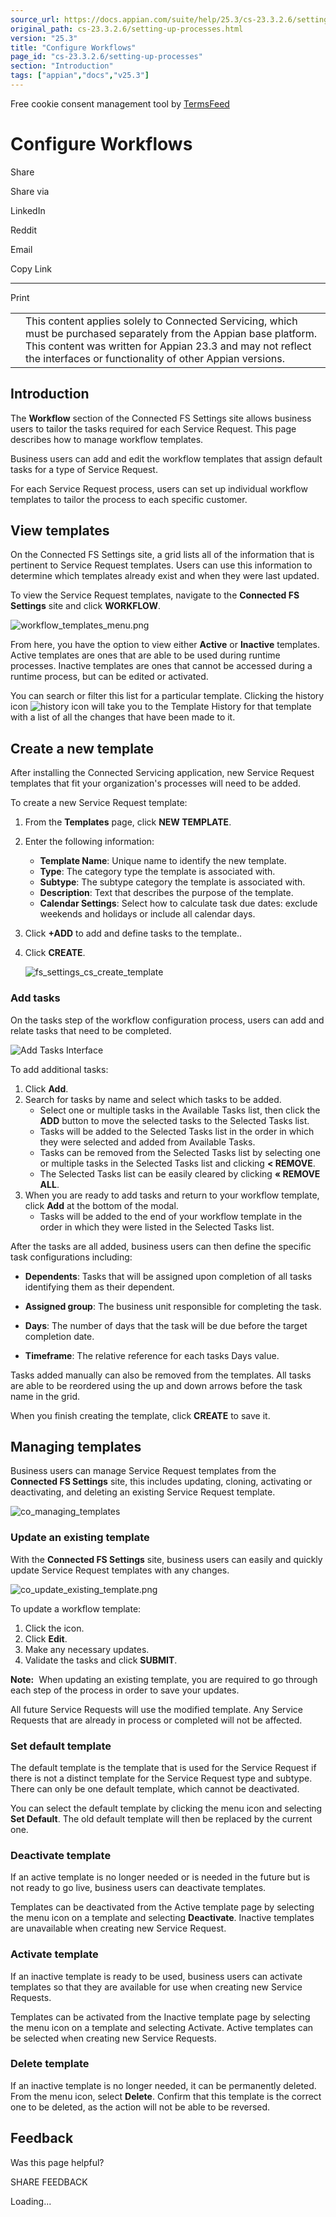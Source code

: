 ```yaml
---
source_url: https://docs.appian.com/suite/help/25.3/cs-23.3.2.6/setting-up-processes.html
original_path: cs-23.3.2.6/setting-up-processes.html
version: "25.3"
title: "Configure Workflows"
page_id: "cs-23.3.2.6/setting-up-processes"
section: "Introduction"
tags: ["appian","docs","v25.3"]
---
```



Free cookie consent management tool by [TermsFeed](https://www.termsfeed.com/)

# Configure Workflows

Share

Share via

LinkedIn

Reddit

Email

Copy Link

* * *

Print

<table><tbody><tr><td><i class="fa fa-check-square-o" aria-hidden="true"></i></td><td>This content applies solely to Connected Servicing, which must be purchased separately from the Appian base platform. This content was written for Appian 23.3 and may not reflect the interfaces or functionality of other Appian versions.</td></tr></tbody></table>

## Introduction

The **Workflow** section of the Connected FS Settings site allows business users to tailor the tasks required for each Service Request. This page describes how to manage workflow templates.

Business users can add and edit the workflow templates that assign default tasks for a type of Service Request.

For each Service Request process, users can set up individual workflow templates to tailor the process to each specific customer.

## View templates

On the Connected FS Settings site, a grid lists all of the information that is pertinent to Service Request templates. Users can use this information to determine which templates already exist and when they were last updated.

To view the Service Request templates, navigate to the **Connected FS Settings** site and click **WORKFLOW**.

![workflow_templates_menu.png](images/workflow_templates_menu.png)

From here, you have the option to view either **Active** or **Inactive** templates. Active templates are ones that are able to be used during runtime processes. Inactive templates are ones that cannot be accessed during a runtime process, but can be edited or activated.

You can search or filter this list for a particular template. Clicking the history icon ![history icon](images/io_settings_history_icon.png) will take you to the Template History for that template with a list of all the changes that have been made to it.

## Create a new template

After installing the Connected Servicing application, new Service Request templates that fit your organization's processes will need to be added.

To create a new Service Request template:

1.  From the **Templates** page, click **NEW TEMPLATE**.

2.  Enter the following information:
    -   **Template Name**: Unique name to identify the new template.
    -   **Type**: The category type the template is associated with.
    -   **Subtype**: The subtype category the template is associated with.
    -   **Description**: Text that describes the purpose of the template.
    -   **Calendar Settings**: Select how to calculate task due dates: exclude weekends and holidays or include all calendar days.
3.  Click **+ADD** to add and define tasks to the template..
4.  Click **CREATE**.

    ![fs_settings_cs_create_template](images/fs_settings_cs_create_template.png)

### Add tasks

On the tasks step of the workflow configuration process, users can add and relate tasks that need to be completed.

![Add Tasks Interface](images/add_tasks_interface.png)

To add additional tasks:

1.  Click **Add**.
2.  Search for tasks by name and select which tasks to be added.
    -   Select one or multiple tasks in the Available Tasks list, then click the **ADD** button to move the selected tasks to the Selected Tasks list.
    -   Tasks will be added to the Selected Tasks list in the order in which they were selected and added from Available Tasks.
    -   Tasks can be removed from the Selected Tasks list by selecting one or multiple tasks in the Selected Tasks list and clicking **< REMOVE**.
    -   The Selected Tasks list can be easily cleared by clicking **« REMOVE ALL**.
3.  When you are ready to add tasks and return to your workflow template, click **Add** at the bottom of the modal.
    -   Tasks will be added to the end of your workflow template in the order in which they were listed in the Selected Tasks list.

After the tasks are all added, business users can then define the specific task configurations including:

-   **Dependents**: Tasks that will be assigned upon completion of all tasks identifying them as their dependent.
-   **Assigned group**: The business unit responsible for completing the task.

-   **Days**: The number of days that the task will be due before the target completion date.
-   **Timeframe**: The relative reference for each tasks Days value.

Tasks added manually can also be removed from the templates. All tasks are able to be reordered using the up and down arrows before the task name in the grid.

When you finish creating the template, click **CREATE** to save it.

## Managing templates

Business users can manage Service Request templates from the **Connected FS Settings** site, this includes updating, cloning, activating or deactivating, and deleting an existing Service Request template.

![co_managing_templates](images/co_managing_templates.png)

### Update an existing template

With the **Connected FS Settings** site, business users can easily and quickly update Service Request templates with any changes.

![co_update_existing_template.png](images/co_update_existing_template.png)

To update a workflow template:

1.  Click the icon.
2.  Click **Edit**.
3.  Make any necessary updates.
4.  Validate the tasks and click **SUBMIT**.

**Note:**  When updating an existing template, you are required to go through each step of the process in order to save your updates.

All future Service Requests will use the modified template. Any Service Requests that are already in process or completed will not be affected.

### Set default template

The default template is the template that is used for the Service Request if there is not a distinct template for the Service Request type and subtype. There can only be one default template, which cannot be deactivated.

You can select the default template by clicking the menu icon and selecting **Set Default**. The old default template will then be replaced by the current one.

### Deactivate template

If an active template is no longer needed or is needed in the future but is not ready to go live, business users can deactivate templates.

Templates can be deactivated from the Active template page by selecting the menu icon on a template and selecting **Deactivate**. Inactive templates are unavailable when creating new Service Request.

### Activate template

If an inactive template is ready to be used, business users can activate templates so that they are available for use when creating new Service Requests.

Templates can be activated from the Inactive template page by selecting the menu icon on a template and selecting Activate. Active templates can be selected when creating new Service Requests.

### Delete template

If an inactive template is no longer needed, it can be permanently deleted. From the menu icon, select **Delete**. Confirm that this template is the correct one to be deleted, as the action will not be able to be reversed.

## Feedback

Was this page helpful?

SHARE FEEDBACK

Loading...